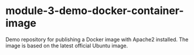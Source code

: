 # module-3-demo-docker-container-image
Demo repository for publishing a Docker image with Apache2 installed. The image is based on the latest official Ubuntu image.